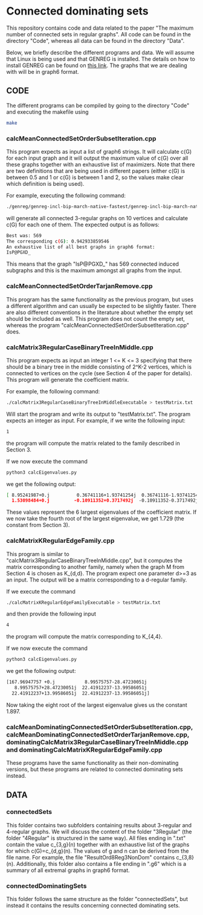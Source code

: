 # Connected dominating sets

This repository contains code and data related to the paper "The maximum number of connected sets in regular graphs". All code can be found in the directory "Code", whereas all data can be found in the directory "Data".

Below, we briefly describe the different programs and data. We will assume that Linux is being used and that GENREG is installed. The details on how to install GENREG can be found on [this link](https://www.mathe2.uni-bayreuth.de/markus/reggraphs.html). The graphs that we are dealing with will be in graph6 format.


## CODE
The different programs can be compiled by going to the directory "Code" and executing the makefile using
```bash
make
```

### calcMeanConnectedSetOrderSubsetIteration.cpp

This program expects as input a list of graph6 strings. It will calculate c(G) for each input graph and it will output the maximum value of c(G) over all these graphs together with an exhaustive list of maximizers. Note that there are two definitions that are being used in different papers (either c(G) is between 0.5 and 1 or c(G) is between 1 and 2, so the values make clear which definition is being used).

For example, executing the following command:

```bash
./genreg/genreg-incl-bip-march-native-fastest/genreg-incl-bip-march-native-fastest/genreg 10 3 -g stdout | ./calcMeanConnectedSetOrderSubsetIterationExecutable
```
 will generate all connected 3-regular graphs on 10 vertices and calculate c(G) for each one of them. The expected output is as follows:

```bash
Best was: 569
The corresponding c(G): 0.942933859546
An exhaustive list of all best graphs in graph6 format:
IsP@PGXD_
```

This means that the graph "IsP@PGXD_" has 569 connected induced subgraphs and this is the maximum amongst all graphs from the input.

### calcMeanConnectedSetOrderTarjanRemove.cpp

This program has the same functionality as the previous program, but uses a different algorithm and can usually be expected to be slightly faster. There are also different conventions in the literature about whether the empty set should be included as well. This program does not count the empty set, whereas the program "calcMeanConnectedSetOrderSubsetIteration.cpp" does.

### calcMatrix3RegularCaseBinaryTreeInMiddle.cpp

This program expects as input an integer 1 <= K <= 3 specifying that there should be a binary tree in the middle consisting of 2^K-2 vertices, which is connected to vertices on the cycle (see Section 4 of the paper for details). This program will generate the coefficient matrix.

For example, the following command:
```bash
./calcMatrix3RegularCaseBinaryTreeInMiddleExecutable > testMatrix.txt
```

Will start the program and write its output to "testMatrix.txt". The program expects an integer as input. For example, if we write the following input:

```bash
1
```
the program will compute the matrix related to the family described in Section 3.


If we now execute the command
```bash
python3 calcEigenvalues.py 
```

we get the following output:
```bash
[ 8.95241987+0.j          0.36741116+1.93741254j  0.36741116-1.93741254j
  1.53098484+0.j         -0.10911352+0.3717492j  -0.10911352-0.3717492j ] 
```

These values represent the 6 largest eigenvalues of the coefficient matrix. If we now take the fourth root of the largest eigenvalue, we get 1.729 (the constant from Section 3).

### calcMatrixKRegularEdgeFamily.cpp

This program is similar to "calcMatrix3RegularCaseBinaryTreeInMiddle.cpp", but it computes the matrix corresponding to another family, namely when the graph M from Section 4 is chosen as K_{d,d}. The program expect one parameter d>=3 as an input. The output will be a matrix corresponding to a d-regular family.

If we execute the command
```bash
./calcMatrixKRegularEdgeFamilyExecutable > testMatrix.txt
```
and then provide the following input
```bash
4
```

the program will compute the matrix corresponding to K_{4,4}.

If we now execute the command
```bash
python3 calcEigenvalues.py 
```

we get the following output:
```bash
[167.96947757 +0.j           8.99575757-28.47230051j
   8.99575757+28.47230051j  22.41912237-13.99586051j
  22.41912237+13.99586051j  22.41912237-13.99586051j]
```

Now taking the eight root of the largest eigenvalue gives us the constant 1.897.

### calcMeanDominatingConnectedSetOrderSubsetIteration.cpp, calcMeanDominatingConnectedSetOrderTarjanRemove.cpp, dominatingCalcMatrix3RegularCaseBinaryTreeInMiddle.cpp and dominatingCalcMatrixKRegularEdgeFamily.cpp

These programs have the same functionality as their non-dominating versions, but these programs are related to connected dominating sets instead.

## DATA
### connectedSets
This folder contains two subfolders containing results about 3-regular and 4-regular graphs. We will discuss the content of the folder "3Regular" (the folder "4Regular" is structured in the same way). All files ending in ".txt" contain the value c_{3,g}(n) together with an exhaustive list of the graphs for which c(G)=c_{d,g}(n). The values of g and n can be derived from the file name. For example, the file "ResultOrd8Reg3NonDom" contains c_{3,8}(n). Additionally, this folder also contains a file ending in ".g6" which is a summary of all extremal graphs in graph6 format.

### connectedDominatingSets

This folder follows the same structure as the folder "connectedSets", but instead it contains the results concerning connected dominating sets.
